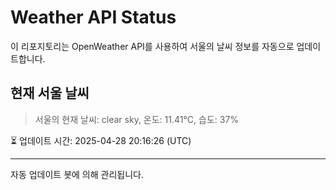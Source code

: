
# Weather API Status

이 리포지토리는 OpenWeather API를 사용하여 서울의 날씨 정보를 자동으로 업데이트합니다.

## 현재 서울 날씨
> 서울의 현재 날씨: clear sky, 온도: 11.41°C, 습도: 37%

⏳ 업데이트 시간: 2025-04-28 20:16:26 (UTC)

---
자동 업데이트 봇에 의해 관리됩니다.
